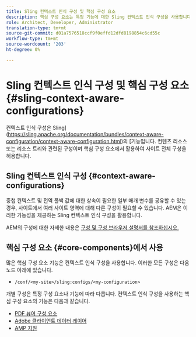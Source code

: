 ```yaml
---
title: Sling 컨텍스트 인식 구성 및 핵심 구성 요소
description: 핵심 구성 요소는 특정 기능에 대한 Sling 컨텍스트 인식 구성을 사용합니다
role: Architect, Developer, Administrator
translation-type: tm+mt
source-git-commit: d01a7576518ccf9f0effd12dfd8198854c6cd55c
workflow-type: tm+mt
source-wordcount: '203'
ht-degree: 0%

---
```



# Sling 컨텍스트 인식 구성 및 핵심 구성 요소 {#sling-context-aware-configurations}

컨텍스트 인식 구성은 Sling](https://sling.apache.org/documentation/bundles/context-aware-configuration/context-aware-configuration.html)의 [기능입니다. 컨텐츠 리소스 또는 리소스 트리와 관련된 구성이며 핵심 구성 요소에서 활용하여 사이트 전체 구성을 허용합니다.

## Sling 컨텍스트 인식 구성 {#context-aware-configurations}

중첩 컨텍스트 및 전역 폴백 값에 대한 상속이 필요한 일부 매개 변수를 공유할 수 있는 경우, 사이트에서 여러 사이트 영역에 대해 다른 구성이 필요할 수 있습니다. AEM은 이러한 가능성을 제공하는 Sling 컨텍스트 인식 구성을 활용합니다.

AEM의 구성에 대한 자세한 내용은 [구성 및 구성 브라우저 설명서를 참조하십시오.](https://docs.adobe.com/content/help/en/experience-manager-cloud-service/implementing/developing/configurations.html)

## 핵심 구성 요소 {#core-components}에서 사용

많은 핵심 구성 요소 기능은 컨텍스트 인식 구성을 사용합니다. 이러한 모든 구성은 다음 노드 아래에 있습니다.

* `/conf/<my-site>/sling:configs/<my-configuration>`

개별 구성은 특정 구성 요소나 기능에 따라 다릅니다. 컨텍스트 인식 구성을 사용하는 핵심 구성 요소의 기능은 다음과 같습니다.

* [PDF 뷰어 구성 요소](https://github.com/adobe/aem-core-wcm-components/tree/master/content/src/content/jcr_root/apps/core/wcm/components/pdfviewer/v1/pdfviewer#context-aware-config)
* [Adobe 클라이언트 데이터 레이어](/help/developing/data-layer/overview.md#installation-activation)
* [AMP 지원](https://github.com/adobe/aem-core-wcm-components/tree/master/extensions/amp)
